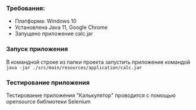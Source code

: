 ### Требования:
- Платформа: Windows 10
- Установлена Java 11, Google Chrome
- Запущено приложение calc.jar

### Запуск приложения
В командной строке из папки проекта запустить приложение командой  
```java -jar ./src/main/resources/application/calc.jar```

### Тестирование приложения
Тестирование приложения "Калькулятор" проводится с помощью opensource библиотеки Selenium